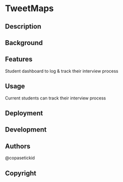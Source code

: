 # TweetMaps


## Description


## Background


## Features
Student dashboard to log & track their interview process

## Usage
Current students can track their interview process


## Deployment

## Development

## Authors
@copasetickid

## Copyright


